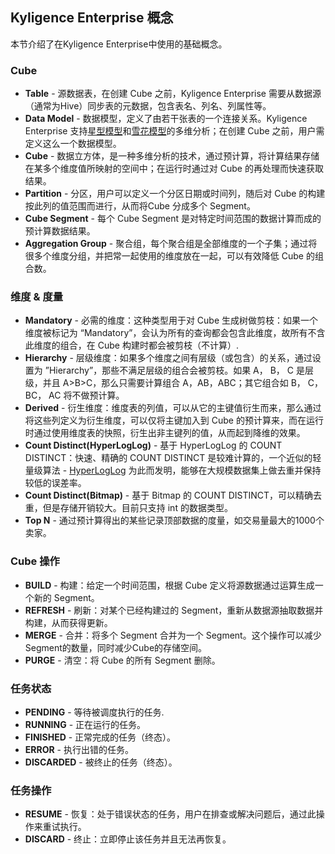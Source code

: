 ## Kyligence Enterprise 概念

本节介绍了在Kyligence Enterprise中使用的基础概念。

### Cube

- __Table__ - 源数据表，在创建 Cube 之前，Kyligence Enterprise 需要从数据源（通常为Hive）同步表的元数据，包含表名、列名、列属性等。
- __Data Model__ - 数据模型，定义了由若干张表的一个连接关系。Kyligence Enterprise 支持[星型模型](https://en.wikipedia.org/wiki/Star_schema)和[雪花模型](https://en.wikipedia.org/wiki/Snowflake_schema)的多维分析；在创建 Cube 之前，用户需定义这么一个数据模型。
- __Cube__ - 数据立方体，是一种多维分析的技术，通过预计算，将计算结果存储在某多个维度值所映射的空间中；在运行时通过对 Cube 的再处理而快速获取结果。
- __Partition__ - 分区，用户可以定义一个分区日期或时间列，随后对 Cube 的构建按此列的值范围而进行，从而将Cube 分成多个 Segment。
- __Cube Segment__ - 每个 Cube Segment 是对特定时间范围的数据计算而成的预计算数据结果。
- __Aggregation Group__ - 聚合组，每个聚合组是全部维度的一个子集；通过将很多个维度分组，并把常一起使用的维度放在一起，可以有效降低 Cube 的组合数。

### 维度 & 度量

- __Mandatory__ - 必需的维度：这种类型用于对 Cube 生成树做剪枝：如果一个维度被标记为 “Mandatory”，会认为所有的查询都会包含此维度，故所有不含此维度的组合，在 Cube 构建时都会被剪枝（不计算）.
- __Hierarchy__ - 层级维度：如果多个维度之间有层级（或包含）的关系，通过设置为 ”Hierarchy”，那些不满足层级的组合会被剪枝。如果 A， B， C 是层级，并且 A>B>C，那么只需要计算组合 A，AB，ABC；其它组合如 B， C， BC， AC 将不做预计算。 
- __Derived__ - 衍生维度：维度表的列值，可以从它的主键值衍生而来，那么通过将这些列定义为衍生维度，可以仅将主键加入到 Cube 的预计算来，而在运行时通过使用维度表的快照，衍生出非主键列的值，从而起到降维的效果。
- __Count Distinct(HyperLogLog)__ - 基于 HyperLogLog 的 COUNT DISTINCT：快速、精确的 COUNT DISTINCT 是较难计算的，一个近似的轻量级算法 - [HyperLogLog](https://en.wikipedia.org/wiki/HyperLogLog) 为此而发明，能够在大规模数据集上做去重并保持较低的误差率。
- __Count Distinct(Bitmap)__ - 基于 Bitmap 的 COUNT DISTINCT，可以精确去重，但是存储开销较大。目前只支持 int 的数据类型。
- __Top N__ - 通过预计算得出的某些记录顶部数据的度量，如交易量最大的1000个卖家。

### Cube 操作

- __BUILD__ - 构建：给定一个时间范围，根据 Cube 定义将源数据通过运算生成一个新的 Segment。
- __REFRESH__ - 刷新：对某个已经构建过的 Segment，重新从数据源抽取数据并构建，从而获得更新。
- __MERGE__ - 合并：将多个 Segment 合并为一个 Segment。这个操作可以减少Segment的数量，同时减少Cube的存储空间。
- __PURGE__ - 清空：将 Cube 的所有 Segment 删除。

### 任务状态

- __PENDING__ - 等待被调度执行的任务.
- __RUNNING__ - 正在运行的任务。
- __FINISHED__ - 正常完成的任务（终态）。
- __ERROR__ - 执行出错的任务。
- __DISCARDED__ - 被终止的任务（终态）。

### 任务操作

- __RESUME__ - 恢复：处于错误状态的任务，用户在排查或解决问题后，通过此操作来重试执行。
- __DISCARD__ - 终止：立即停止该任务并且无法再恢复。